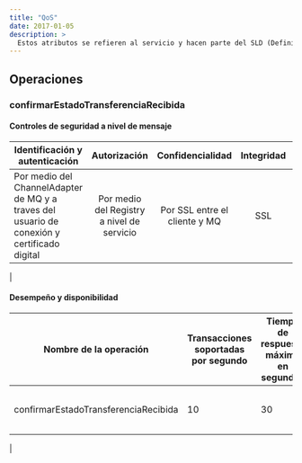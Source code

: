 ```yaml
---
title: "QoS"
date: 2017-01-05
description: >
  Estos atributos se refieren al servicio y hacen parte del SLD (Definición del nivel de servicio).
---
```

## Operaciones

### confirmarEstadoTransferenciaRecibida

#### Controles de seguridad a nivel de mensaje
|Identificación y autenticación|Autorización|Confidencialidad|Integridad|Auditabilidad|
|-|:-:|:-:|:-:|:-:|
|Por medio del ChannelAdapter de MQ y a traves del usuario de conexión y certificado digital|Por medio del Registry a nivel de servicio|Por SSL entre el cliente y MQ|SSL|Auditabilidad por medio de logs del gestor de colas|
|

#### Desempeño y disponibilidad
| Nombre de la operación|Transacciones soportadas por segundo|Tiempo de respuesta máximo en segundos|Tiempo de respuesta promedio en segundos|Horario disponible|
|-|-|-|-|-|
|confirmarEstadoTransferenciaRecibida|10|30|2|7 días desde las 5:00 - 22:00|
|